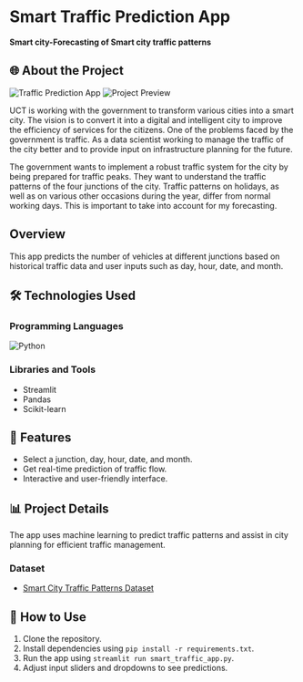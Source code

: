 # Smart Traffic Prediction App
**Smart city-Forecasting of Smart city traffic patterns**
## 🌐 About the Project
![Traffic Prediction App](https://upskillcampus-sujalsinh.streamlit.app/)
![Project Preview](https://github.com/Sujalsinh12345/upskillcampus/assets/91388825/4473e0c8-30f8-4c90-969d-a5dd6712c011)



UCT is working with the government to transform various cities into a smart city. The vision is to convert it into a digital and intelligent city to improve the efficiency of services for the citizens. One of the problems faced by the government is traffic. As a data scientist working to manage the traffic of the city better and to provide input on infrastructure planning for the future.

The government wants to implement a robust traffic system for the city by being prepared for traffic peaks. They want to understand the traffic patterns of the four junctions of the city. Traffic patterns on holidays, as well as on various other occasions during the year, differ from normal working days. This is important to take into account for my forecasting.


## Overview

This app predicts the number of vehicles at different junctions based on historical traffic data and user inputs such as day, hour, date, and month.

## 🛠️ Technologies Used

### Programming Languages
![Python](https://img.shields.io/badge/Python-FFD43B?style=for-the-badge&logo=python&logoColor=blue)

### Libraries and Tools
- Streamlit
- Pandas
- Scikit-learn

## 🚀 Features

- Select a junction, day, hour, date, and month.
- Get real-time prediction of traffic flow.
- Interactive and user-friendly interface.

## 📊 Project Details

The app uses machine learning to predict traffic patterns and assist in city planning for efficient traffic management.

### Dataset
- [Smart City Traffic Patterns Dataset](https://www.kaggle.com/datasets/utathya/smart-city-traffic-patterns)

## 🌟 How to Use

1. Clone the repository.
2. Install dependencies using `pip install -r requirements.txt`.
3. Run the app using `streamlit run smart_traffic_app.py`.
4. Adjust input sliders and dropdowns to see predictions.


